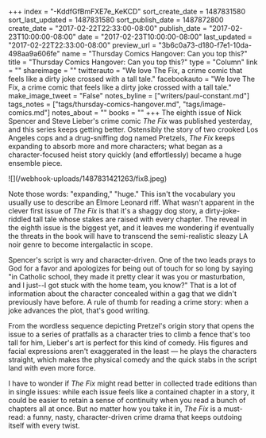 +++
index = "-KddfGfBmFXE7e_KeKCD"
sort_create_date = 1487831580
sort_last_updated = 1487831580
sort_publish_date = 1487872800
create_date = "2017-02-22T22:33:00-08:00"
publish_date = "2017-02-23T10:00:00-08:00"
date = "2017-02-23T10:00:00-08:00"
last_updated = "2017-02-22T22:33:00-08:00"
preview_url = "3b6c0a73-d180-f7e1-10da-498aa9a606fe"
name = "Thursday Comics Hangover: Can you top this?"
title = "Thursday Comics Hangover: Can you top this?"
type = "Column"
link = ""
shareimage = ""
twitterauto = "We love The Fix, a crime comic that feels like a dirty joke crossed with a tall tale."
facebookauto = "We love The Fix, a crime comic that feels like a dirty joke crossed with a tall tale."
make_image_tweet = "False"
notes_byline = ["writers/paul-constant.md"]
tags_notes = ["tags/thursday-comics-hangover.md", "tags/image-comics.md"]
notes_about = ""
books = ""
+++
The eighth issue of Nick Spencer and Steve Lieber's crime comic *The Fix* was published yesterday, and this series keeps getting better. Ostensibly the story of two crooked Los Angeles cops and a drug-sniffing dog named Pretzels, *The Fix* keeps expanding to absorb more and more characters; what began as a character-focused heist story quickly (and effortlessly) became a huge ensemble piece. 

<p class="image-left">![](/webhook-uploads/1487831421263/fix8.jpeg)</p>

Note those words: "expanding," "huge." This isn't the vocabulary you usually use to describe an Elmore Leonard riff. What wasn't apparent in the clever first issue of *The Fix* is that it's a shaggy dog story, a dirty-joke-riddled tall tale whose stakes are raised with every chapter. The reveal in the eighth issue is the biggest yet, and it leaves me wondering if eventually the threats in the book will have to transcend the semi-realistic sleazy LA noir genre to become intergalactic in scope.

Spencer's script is wry and character-driven. One of the two leads prays to God for a favor and apologizes for being out of touch for so long by saying "in Catholic school, they made it pretty clear it was you or masturbation, and I just--I got stuck with the home team, you know?" That is a lot of information about the character concealed within a gag that we didn't previously have before. A rule of thumb for reading a crime story: when a joke advances the plot, that's good writing.

From the wordless sequence depicting Pretzel's origin story that opens the issue to a series of pratfalls as a character tries to climb a fence that's too tall for him, Lieber's art is perfect for this kind of comedy. His figures and facial expressions aren't exaggerated in the least — he plays the characters straight, which makes the physical comedy and the quick stabs in the script land with even more force.

I have to wonder if *The Fix* might read better in collected trade editions than in single issues: while each issue feels like a contained chapter in a story, it could be easier to retain a sense of continuity when you read a bunch of chapters all at once. But no matter how you take it in, *The Fix* is a must-read: a funny, nasty, character-driven crime drama that keeps outdoing itself with every twist.